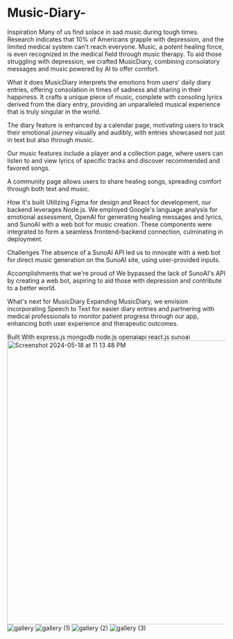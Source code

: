 # Music-Diary-
Inspiration
Many of us find solace in sad music during tough times. Research indicates that 10% of Americans grapple with depression, and the limited medical system can't reach everyone. Music, a potent healing force, is even recognized in the medical field through music therapy. To aid those struggling with depression, we crafted MusicDiary, combining consolatory messages and music powered by AI to offer comfort.

What it does
MusicDiary interprets the emotions from users' daily diary entries, offering consolation in times of sadness and sharing in their happiness. It crafts a unique piece of music, complete with consoling lyrics derived from the diary entry, providing an unparalleled musical experience that is truly singular in the world.

The diary feature is enhanced by a calendar page, motivating users to track their emotional journey visually and audibly, with entries showcased not just in text but also through music.

Our music features include a player and a collection page, where users can listen to and view lyrics of specific tracks and discover recommended and favored songs.

A community page allows users to share healing songs, spreading comfort through both text and music.

How it's built
Utilizing Figma for design and React for development, our backend leverages Node.js. We employed Google's language analysis for emotional assessment, OpenAI for generating healing messages and lyrics, and SunoAI with a web bot for music creation. These components were integrated to form a seamless frontend-backend connection, culminating in deployment.

Challenges
The absence of a SunoAI API led us to innovate with a web bot for direct music generation on the SunoAI site, using user-provided inputs.

Accomplishments that we're proud of
We bypassed the lack of SunoAI's API by creating a web bot, aspiring to aid those with depression and contribute to a better world.

What's next for MusicDiary
Expanding MusicDiary, we envision incorporating Speech to Text for easier diary entries and partnering with medical professionals to monitor patient progress through our app, enhancing both user experience and therapeutic outcomes.

Built With
express.js
mongodb
node.js
openaiapi
react.js
sunoai
<img width="655" alt="Screenshot 2024-05-18 at 11 13 48 PM" src="https://github.com/Biniyoyo/Music-Diary-/assets/84908082/5e108ab2-98f1-41c6-8bad-f9a0b2db2ad5">
![gallery](https://github.com/Biniyoyo/Music-Diary-/assets/84908082/815ea95b-9dc9-4d8c-b4cc-bbdc8a81c43e)
![gallery (1)](https://github.com/Biniyoyo/Music-Diary-/assets/84908082/2bf93527-fa42-4fef-bad1-9cc3ed6e7089)
![gallery (2)](https://github.com/Biniyoyo/Music-Diary-/assets/84908082/a1a9f7e1-d52e-4ea0-a260-a131c8026474)
![gallery (3)](https://github.com/Biniyoyo/Music-Diary-/assets/84908082/166748d8-d7e6-4cc9-8f42-78a3ed3d3438)



